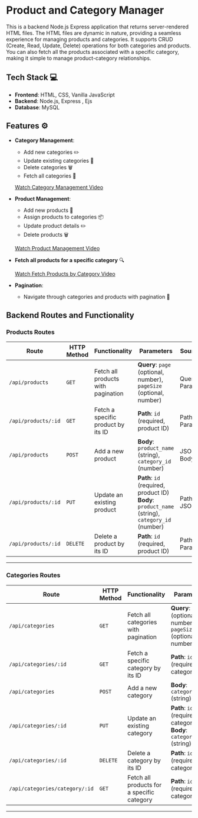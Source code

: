 # Product and Category Manager 

This is a backend Node.js Express application that returns server-rendered HTML files. The HTML files are dynamic in nature, providing a seamless experience for managing products and categories. It supports CRUD (Create, Read, Update, Delete) operations for both categories and products. You can also fetch all the products associated with a specific category, making it simple to manage product-category relationships.

## Tech Stack 💻

- **Frontend**: HTML, CSS, Vanilla JavaScript
- **Backend**: Node.js, Express , Ejs
- **Database**: MySQL

## Features ⚙️

- **Category Management**:
  - Add new categories ✏️
  - Update existing categories 🔄
  - Delete categories 🗑️
  - Fetch all categories 📑
  
  [Watch Category Management Video](https://github.com/user-attachments/assets/8faf29ce-f93b-4c3d-a39f-6809dde92604)

- **Product Management**:
  - Add new products 🛒
  - Assign products to categories 📦
  - Update product details ✏️
  - Delete products 🗑️
  
  [Watch Product Management Video](https://github.com/user-attachments/assets/990b9ed2-c6f4-4367-ba20-ca15106f9d69)
    
- **Fetch all products for a specific category** 🔍
  
  [Watch Fetch Products by Category Video](https://github.com/user-attachments/assets/202c64c9-8e26-4bf9-abf3-bad69c3443fb)

- **Pagination**:
  - Navigate through categories and products with pagination 🔄

## Backend Routes and Functionality

### Products Routes

| **Route**           | **HTTP Method** | **Functionality**                  | **Parameters**                                                                                       | **Source**   |
| ------------------- | --------------- | ---------------------------------- | ---------------------------------------------------------------------------------------------------- | ------------ |
| `/api/products`     | `GET`           | Fetch all products with pagination | **Query**: `page` (optional, number), `pageSize` (optional, number)                                  | Query Params |
| `/api/products/:id` | `GET`           | Fetch a specific product by its ID | **Path**: `id` (required, product ID)                                                                | Path Param   |
| `/api/products`     | `POST`          | Add a new product                  | **Body**: `product_name` (string), `category_id` (number)                                            | JSON Body    |
| `/api/products/:id` | `PUT`           | Update an existing product         | **Path**: `id` (required, product ID) <br> **Body**: `product_name` (string), `category_id` (number) | Path + JSON  |
| `/api/products/:id` | `DELETE`        | Delete a product by its ID         | **Path**: `id` (required, product ID)                                                                | Path Param   |

---

### Categories Routes

| **Route**                      | **HTTP Method** | **Functionality**                          | **Parameters**                                                                 | **Source**   |
| ------------------------------ | --------------- | ------------------------------------------ | ------------------------------------------------------------------------------ | ------------ |
| `/api/categories`              | `GET`           | Fetch all categories with pagination       | **Query**: `page` (optional, number), `pageSize` (optional, number)            | Query Params |
| `/api/categories/:id`          | `GET`           | Fetch a specific category by its ID        | **Path**: `id` (required, category ID)                                         | Path Param   |
| `/api/categories`              | `POST`          | Add a new category                         | **Body**: `category_name` (string)                                             | JSON Body    |
| `/api/categories/:id`          | `PUT`           | Update an existing category                | **Path**: `id` (required, category ID) <br> **Body**: `category_name` (string) | Path + JSON  |
| `/api/categories/:id`          | `DELETE`        | Delete a category by its ID                | **Path**: `id` (required, category ID)                                         | Path Param   |
| `/api/categories/category/:id` | `GET`           | Fetch all products for a specific category | **Path**: `id` (required, category ID)                                         | Path Param   |

---

